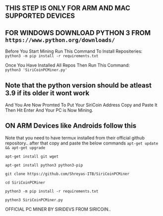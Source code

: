 ## THIS STEP IS ONLY FOR ARM AND MAC SUPPORTED DEVICES  
## FOR WINDOWS DOWNLOAD PYTHON 3 FROM `https://www.python.org/downloads/`  
Before You Start Mining Run This Command To Install Repositeries:  
`python3 -m pip install -r requirements.txt`
  
Once You Have Installed All Repos Then Run This Command:  
`python3 'SiriCoinPCMiner.py'`

## Note that the python version should be atleast 3.9 if its older it wont work  
And You Are Now Promted To Put Your SiriCoin Address Copy and Paste It Then Hit Enter And Your PC is Now Mining.

## ON ARM Devices like Androids follow this
Note that you need to have termux installed from their official github repository.. after that copy and paste the below commands
`apt-get update && apt-get upgrade`

`apt-get install git wget`

`apt-get install python3 python3-pip`

`git clone https://github.com/Shreyas-ITB/SiriCoinPCMiner`

`cd SiriCoinPCMiner`

`python3 -m pip install -r requirements.txt`

`python3 SiriCoinPCMiner.py`
  
OFFICIAL PC MINER BY SIRIDEVS FROM SIRICOIN.. 
